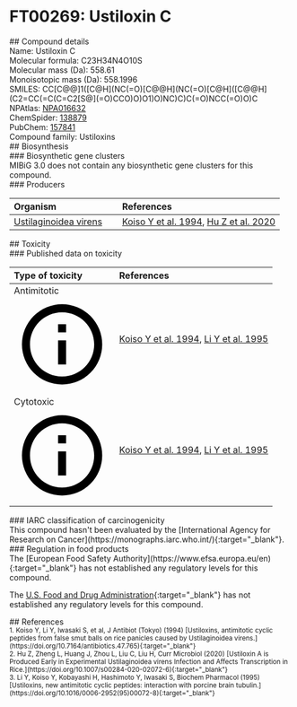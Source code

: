 
# FT00269: Ustiloxin C
<div class="molecule_image" style="float:left">
<img data-smiles= CC[C@@]1(C)OC2=C(O)C=C([S@](=O)CCO)C(=C2)[C@@H](O)[C@H](NC)C(=O)N[C@@H](C)C(=O)N[C@@H]1C(=O)NCC(=O)O data-smiles-options="{ 'width': 350, 'height': 350 }" />
</div>
## Compound details
<div style="overflow:hidden">
Name: Ustiloxin C<br>
Molecular formula: C23H34N4O10S<br>
Molecular mass (Da): 558.61<br>
Monoisotopic mass (Da): 558.1996<br>
<div class="break_all">
SMILES: CC[C@@]1([C@H](NC(=O)[C@@H](NC(=O)[C@H]([C@@H](C2=CC(=C(C=C2[S@](=O)CCO)O)O1)O)NC)C)C(=O)NCC(=O)O)C<br>
</div>
        NPAtlas: <a href=https://www.npatlas.org/explore/compounds/NPA016632 target="_blank">NPA016632</a><br>
        ChemSpider: <a href=https://www.chemspider.com/Chemical-Structure.138879.html target="_blank">138879</a><br>
        PubChem: <a href=https://pubchem.ncbi.nlm.nih.gov/compound/157841 target="_blank">157841</a><br>
    Compound family: Ustiloxins<br>
</div>

<div markdown="block" class="section">
## Biosynthesis
<div markdown="block" class="subsection">
### Biosynthetic gene clusters
<div markdown="block" class="indented_block">
MIBiG 3.0 does not contain any biosynthetic gene clusters for this compound.
</div>
</div>

<div markdown="block" class="subsection">
### Producers
<table>
<thead>
<tr>
<th style="text-align: left;" role="columnheader" width="40%" data-sort-default>Organism</th>
<th style="text-align: left;" role="columnheader" width="60%">References</th>
</tr>
</thead>
        <tr>
        <td style="text-align: left;"><a href="https://www.ncbi.nlm.nih.gov/Taxonomy/Browser/wwwtax.cgi?mode=Info&id=1159556" target="_blank">Ustilaginoidea virens</a></td>
        <td style="text-align: left;"><a href="#REF00498">Koiso Y et al. 1994</a>, <a href="#REF00504">Hu Z et al. 2020</a></td>
        </tr>
</table>
</div>
</div>

<div markdown="block" class="section">
## Toxicity
<div markdown="block" class="subsection">
### Published data on toxicity
<table>
<thead>
<tr>
<th style="text-align: left;" role="columnheader" width="40%" data-sort-default>Type of toxicity</th>
<th style="text-align: left;" role="columnheader" width="60%">References</th>
</tr>
</thead>
<tbody>
<tr>
<td style="text-align: left;">Antimitotic <span class="twemoji" title="Inhibits mitosis"><svg xmlns="http://www.w3.org/2000/svg" viewBox="0 0 24 24"><path d="M11 9h2V7h-2m1 13c-4.41 0-8-3.59-8-8s3.59-8 8-8 8 3.59 8 8-3.59 8-8 8m0-18A10 10 0 0 0 2 12a10 10 0 0 0 10 10 10 10 0 0 0 10-10A10 10 0 0 0 12 2m-1 15h2v-6h-2v6Z"></path></svg></span></td>
<td style="text-align: left;"><a href="#REF00498">Koiso Y et al. 1994</a>, <a href="#REF00499">Li Y et al. 1995</a></td>
</tr>
<tr>
<td style="text-align: left;">Cytotoxic <span class="twemoji" title="Toxic to cells"><svg xmlns="http://www.w3.org/2000/svg" viewBox="0 0 24 24"><path d="M11 9h2V7h-2m1 13c-4.41 0-8-3.59-8-8s3.59-8 8-8 8 3.59 8 8-3.59 8-8 8m0-18A10 10 0 0 0 2 12a10 10 0 0 0 10 10 10 10 0 0 0 10-10A10 10 0 0 0 12 2m-1 15h2v-6h-2v6Z"></path></svg></span></td>
<td style="text-align: left;"><a href="#REF00498">Koiso Y et al. 1994</a>, <a href="#REF00499">Li Y et al. 1995</a></td>
</tr>
</tbody>
</table>
</div>

<div markdown="block" class="subsection">
### IARC classification of carcinogenicity
<div markdown="block" class="indented_block">
This compound hasn't been evaluated by the [International Agency for Research on Cancer](https://monographs.iarc.who.int/){:target="_blank"}.<br>
</div>
</div>

<div markdown="block" class="subsection">
### Regulation in food products
<div markdown="block" class="indented_block">
The [European Food Safety Authority](https://www.efsa.europa.eu/en){:target="_blank"} has not established any regulatory levels for this compound. <br>

The [U.S. Food and Drug Administration](https://www.fda.gov/){:target="_blank"} has not established any regulatory levels for this compound. <br>

</div>
</div>

</div>

<div markdown="block" class="section">
## References
<div markdown="block" style="font-size: smaller;">
<span id=REF00498>
1. Koiso Y, Li Y, Iwasaki S, et al, J Antibiot (Tokyo) (1994) [Ustiloxins, antimitotic cyclic peptides from false smut balls on rice panicles caused by Ustilaginoidea virens.](https://doi.org/10.7164/antibiotics.47.765){:target="_blank"}<br>
</span>

<span id=REF00504>
2. Hu Z, Zheng L, Huang J, Zhou L, Liu C, Liu H, Curr Microbiol (2020) [Ustiloxin A is Produced Early in Experimental Ustilaginoidea virens Infection and Affects Transcription in Rice.](https://doi.org/10.1007/s00284-020-02072-6){:target="_blank"}<br>
</span>

<span id=REF00499>
3. Li Y, Koiso Y, Kobayashi H, Hashimoto Y, Iwasaki S, Biochem Pharmacol (1995) [Ustiloxins, new antimitotic cyclic peptides: interaction with porcine brain tubulin.](https://doi.org/10.1016/0006-2952(95)00072-8){:target="_blank"}<br>
</span>

</div>
</div>

<script type="text/javascript" src="https://unpkg.com/smiles-drawer@2.0.1/dist/smiles-drawer.min.js"></script>
<script>
    SmiDrawer.apply();
</script>
